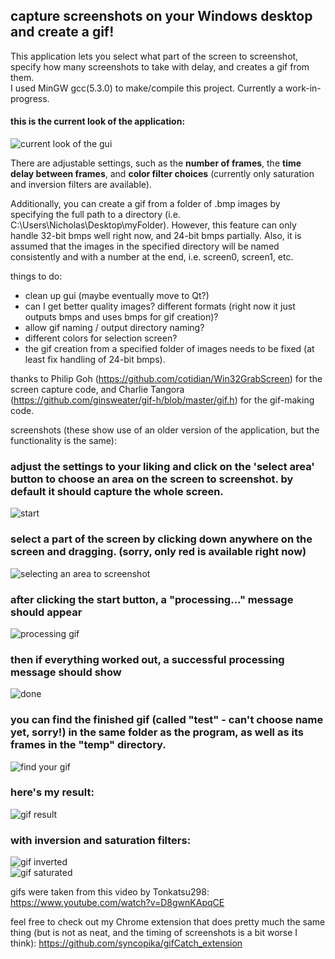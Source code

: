 ## capture screenshots on your Windows desktop and create a gif!    
    
This application lets you select what part of the screen to screenshot, specify how many screenshots to take with delay, and creates a gif from them.    
I used MinGW gcc(5.3.0) to make/compile this project. Currently a work-in-progress.     
    
#### this is the current look of the application:     
![current look of the gui](screenshots/current.png "current look")    
 
There are adjustable settings, such as the <b>number of frames</b>, the <b>time delay between frames</b>, and <b>color filter choices</b> (currently only saturation and inversion filters are available).    

Additionally, you can create a gif from a folder of .bmp images by specifying the full path to a directory (i.e. C:\Users\Nicholas\Desktop\myFolder). However, this feature can only handle 32-bit bmps well right now, and 24-bit bmps partially. Also, it is assumed that the images in the specified directory will be named consistently and with a number at the end, i.e. screen0, screen1, etc.   
    
things to do:    
- clean up gui (maybe eventually move to Qt?)        
- can I get better quality images? different formats (right now it just outputs bmps and uses bmps for gif creation)?    
- allow gif naming / output directory naming?    
- different colors for selection screen?     
- the gif creation from a specified folder of images needs to be fixed (at least fix handling of 24-bit bmps). 
    
thanks to Philip Goh (https://github.com/cotidian/Win32GrabScreen) for the screen capture code, and Charlie Tangora (https://github.com/ginsweater/gif-h/blob/master/gif.h) for the gif-making code.        
    
screenshots (these show use of an older version of the application, but the functionality is the same):    
### adjust the settings to your liking and click on the 'select area' button to choose an area on the screen to screenshot. by default it should capture the whole screen.      
![start](screenshots/start.png "the gui")    
     
### select a part of the screen by clicking down anywhere on the screen and dragging. (sorry, only red is available right now)    
![selecting an area to screenshot](screenshots/selection.png "selecting an area to screenshot")    
    
### after clicking the start button, a "processing..." message should appear    
![processing gif](screenshots/processing.png "processing the gif")    
    
### then if everything worked out, a successful processing message should show 
![done](screenshots/process_successful.png "finished processing")    
    
### you can find the finished gif (called "test" - can't choose name yet, sorry!) in the same folder as the program, as well as its frames in the "temp" directory.    
![find your gif](screenshots/done.png "find the gif and its frames")    
    
### here's my result:    
![gif result](screenshots/test.gif "f22! wow!'")    
    
### with inversion and saturation filters:    
![gif inverted](screenshots/test_inverted.gif)    
![gif saturated](screenshots/test_saturated.gif)    
    
gifs were taken from this video by Tonkatsu298: https://www.youtube.com/watch?v=D8gwnKApqCE    

    
feel free to check out my Chrome extension that does pretty much the same thing (but is not as neat, and the timing of screenshots is a bit worse I think): https://github.com/syncopika/gifCatch_extension    
